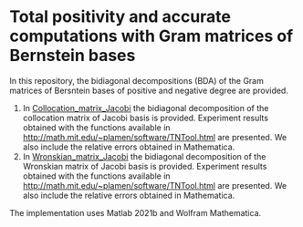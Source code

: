# Total positivity and  accurate computations with Gram matrices of Bernstein bases 
In this repository, the bidiagonal decompositions (BDA) of the Gram matrices of Bersntein bases of positive and negative degree are provided.

1. In [Collocation_matrix_Jacobi](https://github.com/BeatrizRubio/Article_JSC_2021/tree/main/Collocation_matrix_Jacobi) the bidiagonal decomposition of the collocation matrix of Jacobi basis is provided. Experiment results obtained with the functions available in http://math.mit.edu/~plamen/software/TNTool.html are presented. We also include the relative errors obtained in Mathematica. 
2. In [Wronskian_matrix_Jacobi](https://github.com/BeatrizRubio/Article_JSC_2021/tree/main/Wronskian_matrix_Jacobi) the bidiagonal decomposition of the Wronskian matrix of Jacobi basis is provided. Experiment results obtained with the functions available in http://math.mit.edu/~plamen/software/TNTool.html are presented. We also include the relative errors obtained in Mathematica. 

The implementation uses Matlab 2021b and Wolfram Mathematica. 
